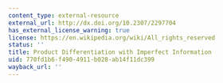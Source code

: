 ```yaml
---
content_type: external-resource
external_url: http://dx.doi.org/10.2307/2297704
has_external_license_warning: true
license: https://en.wikipedia.org/wiki/All_rights_reserved
status: ''
title: Product Differentiation with Imperfect Information
uid: 770fd1b6-f490-4911-b028-ab14f11dc399
wayback_url: ''
---
```

